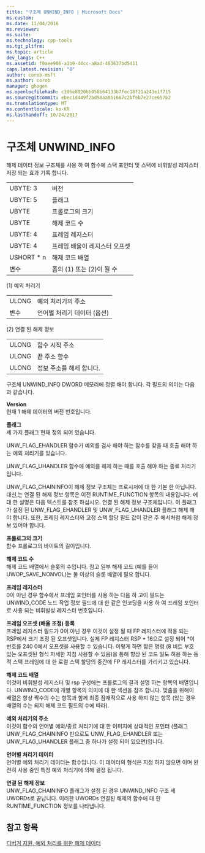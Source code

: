 ```yaml
---
title: "구조체 UNWIND_INFO | Microsoft Docs"
ms.custom: 
ms.date: 11/04/2016
ms.reviewer: 
ms.suite: 
ms.technology: cpp-tools
ms.tgt_pltfrm: 
ms.topic: article
dev_langs: C++
ms.assetid: f0aee906-a1b9-44cc-a8ad-463637bd5411
caps.latest.revision: "8"
author: corob-msft
ms.author: corob
manager: ghogen
ms.openlocfilehash: c306e8920bb058b64133b7fec18f21a243e1f715
ms.sourcegitcommit: ebec1d449f2bd98aa851667c2bfeb7e27ce657b2
ms.translationtype: MT
ms.contentlocale: ko-KR
ms.lasthandoff: 10/24/2017
---
```

# <a name="struct-unwindinfo"></a>구조체 UNWIND_INFO
해제 데이터 정보 구조체를 사용 하 여 함수에 스택 포인터 및 스택에 비휘발성 레지스터 저장 되는 효과 기록 합니다.  
  
|||  
|-|-|  
|UBYTE: 3|버전|  
|UBYTE: 5|플래그|  
|UBYTE|프롤로그의 크기|  
|UBYTE|해제 코드 수|  
|UBYTE: 4|프레임 레지스터|  
|UBYTE: 4|프레임 배율이 레지스터 오프셋|  
|USHORT * n|해제 코드 배열|  
|변수|폼의 (1) 또는 (2)이 될 수|  
  
 (1) 예외 처리기  
  
|||  
|-|-|  
|ULONG|예외 처리기의 주소|  
|변수|언어별 처리기 데이터 (옵션)|  
  
 (2) 연결 된 해제 정보  
  
|||  
|-|-|  
|ULONG|함수 시작 주소|  
|ULONG|끝 주소 함수|  
|ULONG|정보 주소를 해제 합니다.|  
  
 구조체 UNWIND_INFO DWORD 메모리에 정렬 해야 합니다. 각 필드의 의미는 다음과 같습니다.  
  
 **Version**  
 현재 1 해제 데이터의 버전 번호입니다.  
  
 **플래그**  
 세 가지 플래그 현재 정의 되어 있습니다.  
  
 UNW_FLAG_EHANDLER 함수가 예외를 검사 해야 하는 함수를 찾을 때 호출 해야 하는 예외 처리기를 있습니다.  
  
 UNW_FLAG_UHANDLER 함수에 예외를 해제 하는 때를 호출 해야 하는 종료 처리기입니다.  
  
 UNW_FLAG_CHAININFO이 해제 정보 구조체는 프로시저에 대 한 기본 한 아닙니다. 대신,는 연결 된 해제 정보 항목은 이전 RUNTIME_FUNCTION 항목의 내용입니다. 에 대 한 설명은 다음 텍스트를 참조 하십시오. 연결 된 해제 정보 구조체입니다. 이 플래그가 설정 된 UNW_FLAG_EHANDLER 및 UNW_FLAG_UHANDLER 플래그 해제 해야 합니다. 또한, 프레임 레지스터와 고정 스택 할당 필드 값이 같은 주 에서처럼 해제 정보 있어야 합니다.  
  
 **프롤로그의 크기**  
 함수 프롤로그의 바이트의 길이입니다.  
  
 **해제 코드 수**  
 해제 코드 배열에서 슬롯의 수입니다. 참고 일부 해제 코드 (예를 들어 UWOP_SAVE_NONVOL)는 둘 이상의 슬롯 배열에 필요 합니다.  
  
 **프레임 레지스터**  
 0이 아닌 경우 함수에서 프레임 포인터를 사용 하는 다음 하 고이 필드는 UNWIND_CODE 노드 작업 정보 필드에 대 한 같은 인코딩을 사용 하 여 프레임 포인터로 사용 되는 비휘발성 레지스터 번호입니다.  
  
 **프레임 오프셋 (배율 조정) 등록**  
 프레임 레지스터 필드가 0이 아닌 경우 이것이 설정 될 때 FP 레지스터에 적용 되는 RSP에서 크기 조정 된 오프셋입니다. 실제 FP 레지스터 RSP + 16으로 설정 되어 *이 번호를 240 0에서 오프셋을 사용할 수 있습니다. 이렇게 하면 짧은 명령 (8 비트 부호 있는 오프셋된 형식 자세한 지침 사용할 수 있음)을 통해 향상 된 코드 밀도 허용 하는 동적 스택 프레임에 대 한 로컬 스택 할당의 중간에 FP 레지스터를 가리키고 있습니다.  
  
 **해제 코드 배열**  
 이것이 비휘발성 레지스터 및 rsp 구성에는 프롤로그의 결과 설명 하는 항목의 배열입니다. UNWIND_CODE에 개별 항목의 의미에 대 한 섹션을 참조 합니다. 맞춤을 위해이 배열은 항상 짝수의 수는 항목과 함께 최종 잠재적으로 사용 하지 않는 항목 (있는 경우 배열의 수는 되지 해제 코드 필드의 수에 따라).  
  
 **예외 처리기의 주소**  
 이것이 함수의 언어별 예외/종료 처리기에 대 한 이미지에 상대적인 포인터 (플래그 UNW_FLAG_CHAININFO 만으로도 UNW_FLAG_EHANDLER 또는 UNW_FLAG_UHANDLER 플래그 중 하나가 설정 되어 있으면)입니다.  
  
 **언어별 처리기 데이터**  
 언어별 예외 처리기 데이터는 함수입니다. 이 데이터의 형식은 지정 하지 않으면 이며 완전히 사용 중인 특정 예외 처리기에 의해 결정 됩니다.  
  
 **연결 된 해제 정보**  
 UNW_FLAG_CHAININFO 플래그가 설정 된 경우 UNWIND_INFO 구조 세 UWORDs로 끝납니다.  이러한 UWORDs 연결된 해제의 함수에 대 한 RUNTIME_FUNCTION 정보를 나타냅니다.  
  
## <a name="see-also"></a>참고 항목  
 [디버거 지원, 예외 처리를 위한 해제 데이터](../build/unwind-data-for-exception-handling-debugger-support.md)